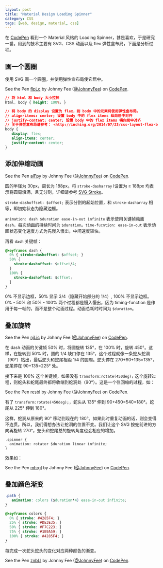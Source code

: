 ```yaml
---
layout: post
title: "Material Design Loading Spinner"
category: CSS
tags: [web, design, material, css]
--- 
```


在 [CodePen](http://codepen.io/) 看到一个 Material 风格的 Loading Spinner，甚是喜欢，于是研究一番。用到的技术主要有 SVG、CSS 动画以及 flex 弹性盒布局，下面是分析过程。

## 画一个圆圈

使用 SVG 画一个圆圈，并使用弹性盒布局使它居中。

<!--more-->

<p data-height="268" data-theme-id="0" data-slug-hash="flpLc" data-default-tab="result" class='codepen'>See the Pen <a href='http://codepen.io/JohnnyFee/pen/flpLc/'>flpLc</a> by Johnny Fee (<a href='http://codepen.io/JohnnyFee'>@JohnnyFee</a>) on <a href='http://codepen.io'>CodePen</a>.</p>


```css
// 将 html 和 body 大小拉抻
html, body { height: 100%; }

// 将 body 的 display 设置为 flex，则 body 中的元素将使用弹性盒布局。
// align-items: center; 设置 body 中的 flex items 纵向居中对齐
// justify-content: center; 设置 body 中的 flex items 横向居中对齐
// 关于弹性盒布局请参考： <http://inching.org/2014/07/23/css-layout-flex-box/>
body {
   display: flex;
   align-items: center;
   justify-content: center;
}
```

## 添加伸缩动画

<p data-height="268" data-theme-id="0" data-slug-hash="aIFpy" data-default-tab="result" class='codepen'>See the Pen <a href='http://codepen.io/JohnnyFee/pen/aIFpy/'>aIFpy</a> by Johnny Fee (<a href='http://codepen.io/JohnnyFee'>@JohnnyFee</a>) on <a href='http://codepen.io'>CodePen</a>.</p>

圆的半径为 30px，周长为 188px。将 `stroke-dasharray` I设置为 ≥ 188px 均表示将圆周填满，且无分割，详细请参考 [SVG Stroke](http://inching.org/2014/08/23/svg-stroke/)。

`stroke-dashoffset: $offset;` 表示分割的起始位置，和 `stroke-dasharray` 相等，即初始状态为隐藏边框。

`animation: dash $duration ease-in-out infinite` 表示使用关键帧动画 `dash`，每次动画的持续时间为 `$duration`。`time-fucntion: ease-in-out` 表示动画状态变化速度方式为先慢入慢出，中间速度较快。

再看 `dash` 关键帧：

```css
@keyframes dash {
  0% { stroke-dashoffset: $offset; }
  50% {
    stroke-dashoffset: $offset/4;
  }
  100% {
    stroke-dashoffset: $offset;
  }
}
```

0% 不显示边框，50% 显示 3/4（隐藏开始部分的 1/4）, 100% 不显示边框。0% - 50% 和 50% - 100% 两个过程都是慢入慢出，因为 timing-function 是作用于每一帧的，而不是整个动画过程。动画总耗时时间为 `$duration`。

## 叠加旋转

<p data-height="268" data-theme-id="0" data-slug-hash="njLic" data-default-tab="result" class='codepen'>See the Pen <a href='http://codepen.io/JohnnyFee/pen/njLic/'>njLic</a> by Johnny Fee (<a href='http://codepen.io/JohnnyFee'>@JohnnyFee</a>) on <a href='http://codepen.io'>CodePen</a>.</p>

在 dash 动画的关键帧 50% 时，将圆旋转 135°，在 100% 时，旋转 450°。这样，在旋转到 50% 时，圆的 1/4 缺口停在 135°，这个过程就像一条蛇从蛇洞（90°）钻出，最后蛇头和蛇尾相距 1/4 的圆周。蛇头停在 270+90+135=135°，蛇尾停在 90+135=225° 处。

接下来是 100% 这个关键帧，如果没有 `transform:rotate(450deg);` 这个旋转过程，则蛇头和蛇尾最终都将收缩到蛇洞处（90°）。这是一个往回缩的过程，如：

<p data-height="268" data-theme-id="0" data-slug-hash="resbl" data-default-tab="result" class='codepen'>See the Pen <a href='http://codepen.io/JohnnyFee/pen/resbl/'>resbl</a> by Johnny Fee (<a href='http://codepen.io/JohnnyFee'>@JohnnyFee</a>) on <a href='http://codepen.io'>CodePen</a>.</p>

有了 `transform:rotate(450deg);`，蛇头从 135° 伸到 90+450=540=180°。蛇尾从 225° 伸到 180°。

这样，蛇洞从原来的 90° 移动到现在的 180°。如果此时重复动画的话，则会变得不连贯。所以，我们得想办法让蛇洞的位置不变。我们让这个 SVG 按蛇前进的方向再旋转 270°，蛇头和蛇尾总的旋转角度也会相应的增加。

    .spinner {
      animation: rotator $duration linear infinite;
    }

效果如：

<p data-height="268" data-theme-id="0" data-slug-hash="mhrgI" data-default-tab="result" class='codepen'>See the Pen <a href='http://codepen.io/JohnnyFee/pen/mhrgI/'>mhrgI</a> by Johnny Fee (<a href='http://codepen.io/JohnnyFee'>@JohnnyFee</a>) on <a href='http://codepen.io'>CodePen</a>.</p>

## 叠加颜色渐变

```css
.path {
   animation: colors ($duration*4) ease-in-out infinite;
}

@keyframes colors {
  0% { stroke: #4285F4; }
  25% { stroke: #DE3E35; }
  50% { stroke: #F7C223; }
  75% { stroke: #1B9A59; }
  100% { stroke: #4285F4; }
}
```

每完成一次蛇头蛇头的变化对应两种颜色的渐变。

<p data-height="268" data-theme-id="0" data-slug-hash="znbLl" data-default-tab="result" class='codepen'>See the Pen <a href='http://codepen.io/JohnnyFee/pen/znbLl/'>znbLl</a> by Johnny Fee (<a href='http://codepen.io/JohnnyFee'>@JohnnyFee</a>) on <a href='http://codepen.io'>CodePen</a>.</p>

<script async src="//codepen.io/assets/embed/ei.js"></script>